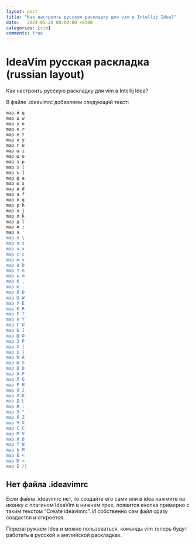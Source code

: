 ```yaml
---
layout: post
title: "Как настроить русскую раскладку для vim в Intellij Idea?" 
date:   2024-05-20 00:00:00 +0300
categories: [vim]
comments: true
---
```


# IdeaVim русская раскладка (russian layout)

Как настроить русскую раскладку для vim в Intellij Idea?

В файле .ideavimrc добавляем следующий текст:

```bash
map й q
map ц w
map у e
map к r
map е t
map н y
map г u
map ш i
map щ o
map з p
map х [
map ъ ]
map ф a
map ы s
map в d
map а f
map п g
map р h
map о j
map л k
map д l
map ж ;
map э '
map ё \
map я z
map ч x
map с c
map м v
map и b
map т n
map ь m
map б ,
map ю .
map Й Q
map Ц W
map У E
map К R
map Е T
map Н Y
map Г U
map Ш I
map Щ O
map З P
map Х {
map Ъ }
map Ф A
map Ы S
map В D
map А F
map П G
map Р H
map О J
map Л K
map Д L
map Ж :
map Э "
map Я Z
map Ч X
map С C
map М V
map И B
map Т N
map Ь M
map Б <
map Ю >
map Ё /|
```

## Нет файла .ideavimrc

Если файла .ideavimrc нет, то создайте его сами или в idea нажмите на иконку с плагином IdeaVim в нижнем трее, появится кнопка примерно с таким текстом “Create ideavimrc”. И собственно сам файл сразу создастся и откроется.

Перезагружаем Idea и можно пользоваться, команды vim теперь будут работать в русской и английской раскладках.